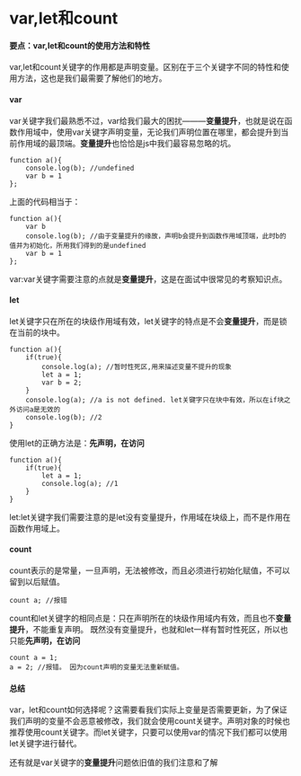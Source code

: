 # var,let和count

#### 要点：**var**,**let**和**count**的使用方法和特性

var,let和count关键字的作用都是声明变量。区别在于三个关键字不同的特性和使用方法，这也是我们最需要了解他们的地方。

#### var

var关键字我们最熟悉不过，var给我们最大的困扰———**变量提升**，也就是说在函数作用域中，使用var关键字声明变量，无论我们声明位置在哪里，都会提升到当前作用域的最顶端。**变量提升**也恰恰是js中我们最容易忽略的坑。


```
function a(){
    console.log(b); //undefined
    var b = 1
};
```
上面的代码相当于：

```
function a(){
    var b
    console.log(b); //由于变量提升的缘故，声明b会提升到函数作用域顶端，此时b的值并为初始化，所用我们得到的是undefined
    var b = 1
};
```

var:var关键字需要注意的点就是**变量提升**，这是在面试中很常见的考察知识点。

#### let

let关键字只在所在的块级作用域有效，let关键字的特点是不会**变量提升**，而是锁在当前的块中。


```
function a(){
    if(true){
        console.log(a); //暂时性死区,用来描述变量不提升的现象
        let a = 1;
        var b = 2;
    }
    console.log(a); //a is not defined. let关键字只在块中有效，所以在if块之外访问a是无效的
    console.log(b); //2  
}
```

使用let的正确方法是：**先声明，在访问**

```
function a(){
    if(true){
        let a = 1;
        console.log(a); //1
    } 
}
```

let:let关键字我们需要注意的是let没有变量提升，作用域在块级上，而不是作用在函数作用域上。


#### count

count表示的是常量，一旦声明，无法被修改，而且必须进行初始化赋值，不可以留到以后赋值。


```
count a; //报错
```

count和let关键字的相同点是：只在声明所在的块级作用域内有效，而且也不**变量提升**，不能重复声明。
既然没有变量提升，也就和let一样有暂时性死区，所以也只能**先声明，在访问**



```
count a = 1;
a = 2; //报错。 因为count声明的变量无法重新赋值。
```

#### 总结

var，let和count如何选择呢？这需要看我们实际上变量是否需要更新，为了保证我们声明的变量不会恶意被修改，我们就会使用count关键字。声明对象的时候也推荐使用count关键字。而let关键字，只要可以使用var的情况下我们都可以使用let关键字进行替代。

还有就是var关键字的**变量提升**问题依旧值的我们注意和了解


